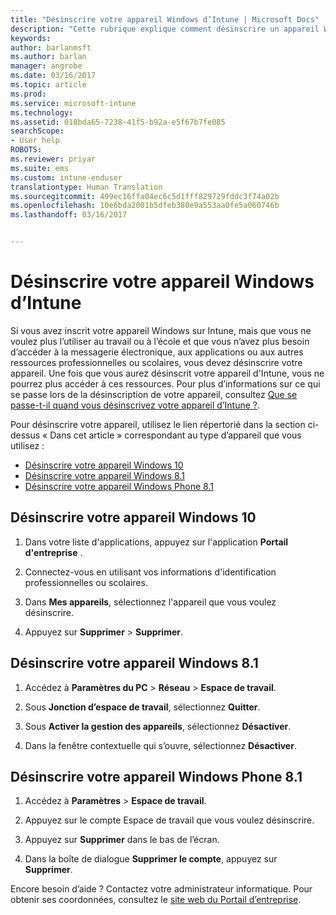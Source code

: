 ```yaml
---
title: "Désinscrire votre appareil Windows d’Intune | Microsoft Docs"
description: "Cette rubrique explique comment désinscrire un appareil Windows d’Intune"
keywords: 
author: barlanmsft
ms.author: barlan
manager: angrobe
ms.date: 03/16/2017
ms.topic: article
ms.prod: 
ms.service: microsoft-intune
ms.technology: 
ms.assetid: 018bda65-7238-41f5-b92a-e5f67b7fe085
searchScope:
- User help
ROBOTS: 
ms.reviewer: priyar
ms.suite: ems
ms.custom: intune-enduser
translationtype: Human Translation
ms.sourcegitcommit: 499ec16ffa04ec6c5d1fff829729fddc3f74a02b
ms.openlocfilehash: 10e6bda2001b5dfeb380e9a553aa0fe5a060746b
ms.lasthandoff: 03/16/2017


---
```



# <a name="unenroll-your-windows-device-from-intune"></a>Désinscrire votre appareil Windows d’Intune

Si vous avez inscrit votre appareil Windows sur Intune, mais que vous ne voulez plus l’utiliser au travail ou à l’école et que vous n’avez plus besoin d’accéder à la messagerie électronique, aux applications ou aux autres ressources professionnelles ou scolaires, vous devez désinscrire votre appareil. Une fois que vous aurez désinscrit votre appareil d'Intune, vous ne pourrez plus accéder à ces ressources. Pour plus d’informations sur ce qui se passe lors de la désinscription de votre appareil, consultez [Que se passe-t-il quand vous désinscrivez votre appareil d’Intune ?](what-happens-if-you-unenroll-your-device-from-intune-windows.md).

Pour désinscrire votre appareil, utilisez le lien répertorié dans la section ci-dessus « Dans cet article » correspondant au type d’appareil que vous utilisez :

-    [Désinscrire votre appareil Windows 10](#unenroll-your-windows-10-device)
-    [Désinscrire votre appareil Windows 8.1](#unenroll-your-windows-81-computer)
-    [Désinscrire votre appareil Windows Phone 8.1](#unenroll-your-windows-phone-81-device)

## <a name="unenroll-your-windows-10-device"></a>Désinscrire votre appareil Windows 10

1.  Dans votre liste d'applications, appuyez sur l'application **Portail d'entreprise** .

2.  Connectez-vous en utilisant vos informations d'identification professionnelles ou scolaires.

3.  Dans **Mes appareils**, sélectionnez l'appareil que vous voulez désinscrire.

4.  Appuyez sur **Supprimer** &gt; **Supprimer**.

## <a name="unenroll-your-windows-81-computer"></a>Désinscrire votre appareil Windows 8.1

1.  Accédez à **Paramètres du PC** &gt; **Réseau** &gt; **Espace de travail**.

2.  Sous **Jonction d’espace de travail**, sélectionnez **Quitter**.

3.  Sous **Activer la gestion des appareils**, sélectionnez **Désactiver**.

4.  Dans la fenêtre contextuelle qui s’ouvre, sélectionnez **Désactiver**.

## <a name="unenroll-your-windows-phone-81-device"></a>Désinscrire votre appareil Windows Phone 8.1

1.  Accédez à **Paramètres** &gt; **Espace de travail**.

2.  Appuyez sur le compte Espace de travail que vous voulez désinscrire.

3.  Appuyez sur **Supprimer** dans le bas de l’écran.

4.  Dans la boîte de dialogue **Supprimer le compte**, appuyez sur **Supprimer**.

Encore besoin d’aide ? Contactez votre administrateur informatique. Pour obtenir ses coordonnées, consultez le [site web du Portail d’entreprise](http://portal.manage.microsoft.com).

